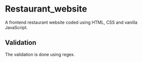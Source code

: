 # Restaurant_website
A frontend restaurant website coded using HTML, CSS and vanilla JavaScript.

## Validation
The validation is done using regex.
